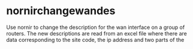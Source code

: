 # nornirchangewandes
Use nornir to change the description for the wan interface on a group of routers. The new descriptions are read from an excel file where there are data corresponding to the site code, the ip address and two parts of the 

